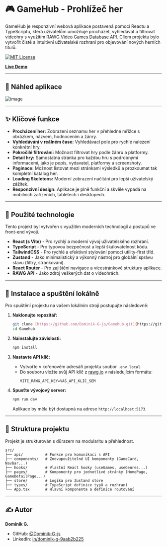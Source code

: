 # 🎮 GameHub - Prohlížeč her

GameHub je responzivní webová aplikace postavená pomocí Reactu a TypeScriptu, která uživatelům umožňuje procházet, vyhledávat a filtrovat videohry s využitím [RAWG Video Games Database API](https://rawg.io/apidocs). Cílem projektu bylo vytvořit čisté a intuitivní uživatelské rozhraní pro objevování nových herních titulů.

[![MIT License](https://img.shields.io/badge/License-MIT-green.svg)](https://choosealicense.com/licenses/mit/)

**[Live Demo](https://[SEM_VLOŽTE_ODKAZ_NA_VAŠI_NASAZENOU_APLIKACI])**

---

## 📸 Náhled aplikace


![image](https://github.com/user-attachments/assets/f939554d-34b1-4e8b-a520-ccd512ed4396)


---

## ✨ Klíčové funkce

* **Procházení her:** Zobrazení seznamu her v přehledné mřížce s obrázkem, názvem, hodnocením a žánry.
* **Vyhledávání v reálném čase:** Vyhledávací pole pro rychlé nalezení konkrétní hry.
* **Pokročilé filtrování:** Možnost filtrovat hry podle žánru a platformy.
* **Detail hry:** Samostatná stránka pro každou hru s podrobnými informacemi, jako je popis, vydavatel, platformy a screenshoty.
* **Paginace:** Možnost listovat mezi stránkami výsledků a prozkoumat tak kompletní katalog her.
* **Loading Skeletons:** Moderní zobrazení načítání pro lepší uživatelský zážitek.
* **Responzivní design:** Aplikace je plně funkční a skvěle vypadá na mobilních zařízeních, tabletech i desktopech.

---

## 🚀 Použité technologie

Tento projekt byl vytvořen s využitím moderních technologií a postupů ve front-end vývoji.

* **React (s Vite)** - Pro rychlý a moderní vývoj uživatelského rozhraní.
* **TypeScript** - Pro typovou bezpečnost a lepší škálovatelnost kódu.
* **TailwindCSS** - Pro rychlé a efektivní stylování pomocí utility-first tříd.
* **Zustand** - Jako minimalistický a výkonný nástroj pro globální správu stavu (filtry, stránkování).
* **React Router** - Pro zajištění navigace a vícestránkové struktury aplikace.
* **RAWG API** - Jako zdroj veškerých dat o videohrách.

---

## 🔧 Instalace a spuštění lokálně

Pro spuštění projektu na vašem lokálním stroji postupujte následovně:

1.  **Naklonujte repozitář:**
    ```bash
    git clone [https://github.com/Dominik-G-js/Gamehub.git](https://github.com/Dominik-G-js/Gamehub.git)
    cd Gamehub
    ```

2.  **Nainstalujte závislosti:**
    ```bash
    npm install
    ```

3.  **Nastavte API klíč:**
    * Vytvořte v kořenovém adresáři projektu soubor `.env.local`.
    * Do souboru vložte svůj API klíč z [rawg.io](https://rawg.io/apidocs) v následujícím formátu:
        ```
        VITE_RAWG_API_KEY=VAŠ_API_KLÍČ_SEM
        ```

4.  **Spusťte vývojový server:**
    ```bash
    npm run dev
    ```
    Aplikace by měla být dostupná na adrese `http://localhost:5173`.

---

## 📂 Struktura projektu

Projekt je strukturován s důrazem na modularitu a přehlednost.

```
src/
├── api/          # Funkce pro komunikaci s API
├── components/   # Znovupoužitelné UI komponenty (GameCard, Navbar...)
├── hooks/        # Vlastní React hooky (useGames, useGenres...)
├── pages/        # Komponenty pro jednotlivé stránky (HomePage, GameDetailPage...)
├── store/        # Logika pro Zustand store
├── types/        # TypeScript definice typů a rozhraní
└── App.tsx       # Hlavní komponenta a definice routování
```

---

## ✍️ Autor

**Dominik G.**

* GitHub: [@Dominik-G-js](https://github.com/Dominik-G-js)
* LinkedIn: [in/dominik-g-9aab2b225](https://www.linkedin.com/in/dominik-g-9aab2b225/)
